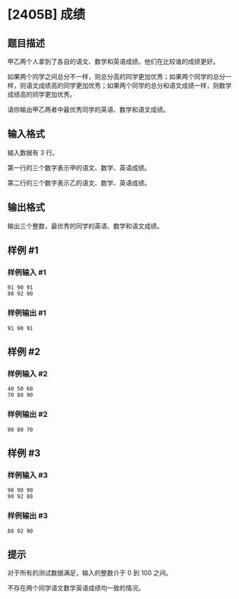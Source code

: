 # [2405B] 成绩

## 题目描述

甲乙两个人拿到了各自的语文、数学和英语成绩。他们在比较谁的成绩更好。

如果两个同学之间总分不一样，则总分高的同学更加优秀；如果两个同学的总分一样，则语文成绩高的同学更加优秀；如果两个同学的总分和语文成绩一样，则数学成绩高的同学更加优秀。

请你输出甲乙两者中最优秀同学的英语、数学和语文成绩。

## 输入格式

输入数据有 3 行。

第一行的三个数字表示甲的语文、数学、英语成绩。

第二行的三个数字表示乙的语文、数学、英语成绩。

## 输出格式

输出三个整数，最优秀的同学的英语、数学和语文成绩。

## 样例 #1

### 样例输入 #1

```
91 90 91
90 92 90
```

### 样例输出 #1

```
91 90 91
```

## 样例 #2

### 样例输入 #2

```
40 50 60
70 80 90
```

### 样例输出 #2

```
90 80 70
```

## 样例 #3

### 样例输入 #3

```
90 90 90
90 92 88
```

### 样例输出 #3

```
88 92 90
```

## 提示

对于所有的测试数据满足，输入的整数介于 0 到 100 之间。

不存在两个同学语文数学英语成绩均一致的情况。